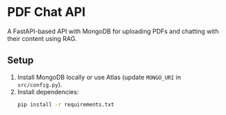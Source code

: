 # PDF Chat API

A FastAPI-based API with MongoDB for uploading PDFs and chatting with their content using RAG.

## Setup
1. Install MongoDB locally or use Atlas (update `MONGO_URI` in `src/config.py`).
2. Install dependencies:
   ```bash
   pip install -r requirements.txt
